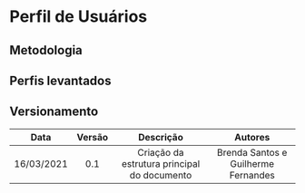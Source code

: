 # Perfil de Usuários 

## Metodologia

## Perfis levantados

## Versionamento
|   Data   | Versão |                   Descrição                  |              Autores              |
| :------: | :----: | :------------------------------------------: | :-------------------------------: |
|16/03/2021|   0.1  | Criação da estrutura principal do documento  |Brenda Santos e Guilherme Fernandes|